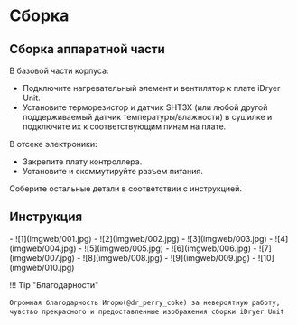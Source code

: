 # Сборка

## Cборка аппаратной части

В базовой части корпуса:

- Подключите нагревательный элемент и вентилятор к плате iDryer Unit.
- Установите терморезистор и датчик SHT3X (или любой другой поддерживаемый датчик температуры/влажности) в сушилке и подключите их к соответствующим пинам на плате.

В отсеке электроники:

- Закрепите плату контроллера.
- Установите и скоммутируйте разъем питания.

Соберите остальные детали в соответствии с инструкцией.

##  Инструкция

<div class="grid cards" markdown>
- ![1](imgweb/001.jpg)
- ![2](imgweb/002.jpg)
- ![3](imgweb/003.jpg)
- ![4](imgweb/004.jpg)
- ![5](imgweb/005.jpg)
- ![6](imgweb/006.jpg)
- ![7](imgweb/007.jpg)
- ![8](imgweb/008.jpg)
- ![9](imgweb/009.jpg)
- ![10](imgweb/010.jpg)
</div>

!!! Tip  "Благодарности"

    Огромная благодарность Игорю(@dr_perry_coke) за невероятную работу, чувство прекрасного и предоставленные изображения сборки iDryer Unit